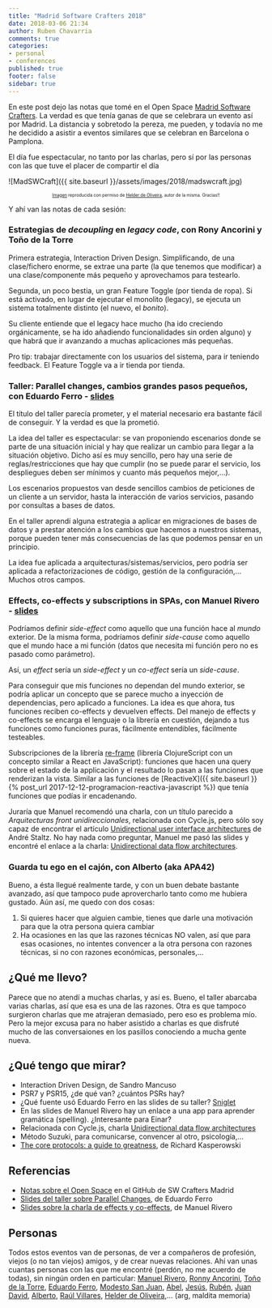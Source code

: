 ```yaml
---
title: "Madrid Software Crafters 2018"
date: 2018-03-06 21:34
author: Ruben Chavarria
comments: true
categories: 
- personal
- conferences
published: true
footer: false
sidebar: true
---
```


En este post dejo las notas que tomé en el Open Space 
[Madrid Software Crafters](http://madswcraft.com/). La verdad es que tenía 
ganas de que se celebrara un evento así por Madrid. La distancia y sobretodo 
la pereza, me pueden, y todavía no me he decidido a asistir a eventos 
similares que se celebran en Barcelona o Pamplona.

El día fue espectacular, no tanto por las charlas, pero sí por las personas 
con las que tuve el placer de compartir el día

![MadSWCraft]({{ site.baseurl }}/assets/images/2018/madswcraft.jpg)

<div style="text-align: center">
  <span style="font-size: 60%">
    <a href="https://twitter.com/madswcraft/status/967447494526488576">Imagen</a> reproducida con permiso de <a href="https://twitter.com/HelderDOliveira">Helder de Oliveira</a>, autor de la misma. Gracias!!
  </span>
</div>

<!-- more -->

Y ahí van las notas de cada sesión:

### Estrategias de *decoupling* en *legacy code*, con Rony Ancorini y Toño de la Torre

Primera estrategia, Interaction Driven Design. Simplificando, de una clase/fichero 
enorme, se extrae una parte (la que tenemos que modificar) a una clase/componente 
más pequeño y aprovechamos para testearlo.

Segunda, un poco bestia, un gran Feature Toggle (por tienda de ropa). Si está 
activado, en lugar de ejecutar el monolito (legacy), se ejecuta un sistema 
totalmente distinto (el nuevo, el *bonito*).

Su cliente entiende que el legacy hace mucho (ha ido creciendo orgánicamente, se 
ha ido añadiendo funcionalidades sin orden alguno) y que habrá que ir avanzando 
a muchas aplicaciones más pequeñas.

Pro tip: trabajar directamente con los usuarios del sistema, para ir teniendo 
feedback. El Feature Toggle va a ir tienda por tienda.

### Taller: Parallel changes, cambios grandes pasos pequeños, con Eduardo Ferro - [slides](http://www.eferro.net/2018/02/slides-taller-parallel-changes-software.html)

El título del taller parecía prometer, y el material necesario era bastante fácil 
de conseguir. Y la verdad es que la prometió.

La idea del taller es espectacular: se van proponiendo escenarios donde se parte 
de una situación inicial y hay que realizar un cambio para llegar a la situación 
objetivo. Dicho así es muy sencillo, pero hay una serie de reglas/restricciones 
que hay que cumplir (no se puede parar el servicio, los despliegues deben ser 
mínimos y cuanto más pequeños mejor,...).

Los escenarios propuestos van desde sencillos cambios de peticiones de un cliente 
a un servidor, hasta la interacción de varios servicios, pasando por consultas 
a bases de datos.

En el taller aprendí alguna estrategia a aplicar en migraciones de bases de datos 
y a prestar atención a los cambios que hacemos a nuestros sistemas, porque pueden 
tener más consecuencias de las que podemos pensar en un principio.

La idea fue aplicada a arquitecturas/sistemas/servicios, pero podría ser aplicada 
a refactorizaciones de código, gestión de la configuración,... Muchos otros campos.

### Effects, co-effects y subscriptions in SPAs, con Manuel Rivero - [slides](https://drive.google.com/file/d/1VtVziPtOvI68AQiMcq5nq2YGO1YI_x4D/view)

Podríamos definir *side-effect* como aquello que una función hace al *mundo* 
exterior. De la misma forma, podríamos definir *side-cause* como aquello que el 
mundo hace a mi función (datos que necesita mi función pero no es pasado como 
parámetro).

Así, un *effect* sería un *side-effect* y un *co-effect* sería un *side-cause*.

Para conseguir que mis funciones no dependan del mundo exterior, se podría aplicar 
un concepto que se parece mucho a inyección de dependencias, pero aplicado a 
funciones. La idea es que ahora, tus funciones reciben co-effects y devuelven 
effects. Del manejo de effects y co-effects se encarga el lenguaje o la librería 
en cuestión, dejando a tus funciones como funciones puras, fácilmente 
entendibles, fácilmente testeables.

Subscripciones de la librería [re-frame](https://github.com/Day8/re-frame) 
(librería ClojureScript con un concepto similar a React en JavaScript): funciones 
que hacen una query sobre el estado de la applicación y el resultado lo pasan 
a las funciones que renderizan la vista. Similar a las funciones de 
[ReactiveX]({{ site.baseurl }}{% post_url 2017-12-12-programacion-reactiva-javascript %}) que tenía 
funciones que podías ir encadenando.

Juraría que Manuel recomendó una charla, con un título parecido a 
*Arquitecturas front unidireccionales*, relacionada con Cycle.js, pero sólo 
soy capaz de encontrar el artículo 
[Unidirectional user interface architectures](https://staltz.com/unidirectional-user-interface-architectures.html) 
de André Staltz. No hay nada como preguntar, Manuel me pasó las slides y 
encontré el enlace a la charla: 
[Unidirectional data flow architectures](https://vimeo.com/168652278).

### Guarda tu ego en el cajón, con Alberto (aka APA42)

Bueno, a ésta llegué realmente tarde, y con un buen debate bastante avanzado, 
así que tampoco pude aprovercharlo tanto como me hubiera gustado. Aún así, 
me quedo con dos cosas:

1. Si quieres hacer que alguien cambie, tienes que darle una motivación para 
que la otra persona quiera cambiar
2. Ha ocasiones en las que las razones técnicas NO valen, así que para esas 
ocasiones, no intentes convencer a la otra persona con razones técnicas, si 
no con razones económicas, personales,...

## ¿Qué me llevo?

Parece que no atendí a muchas charlas, y así es. Bueno, el taller abarcaba 
varias charlas, así que esa es una de las razones. Otra es que tampoco surgieron 
charlas que me atrajeran demasiado, pero eso es problema mío. Pero la mejor 
excusa para no haber asistido a charlas es que disfruté mucho de las conversaiones 
en los pasillos conociendo a mucha gente nueva.

## ¿Qué tengo que mirar?

- Interaction Driven Design, de Sandro Mancuso
- PSR7 y PSR15, ¿de qué van? ¿cuántos PSRs hay?
- ¿Qué fuente usó Eduardo Ferro en las slides de su taller? 
[Sniglet](https://fonts.google.com/specimen/Sniglet)
- En las slides de Manuel Rivero hay un enlace a una app para aprender 
gramática (spelling). ¿Interesante para Einar?
- Relacionada con Cycle.js, charla 
[Unidirectional data flow architectures](https://vimeo.com/168652278)
- Método Suzuki, para comunicarse, convencer al otro, psicología,...
- [The core protocols: a guide to greatness](https://www.amazon.es/Core-Protocols-Guide-Greatness/dp/0692381082), 
de Richard Kasperowski

## Referencias

- [Notas sobre el Open Space](https://github.com/SoftwareCraftersMadrid/resumen-madswcraft18) 
en el GitHub de SW Crafters Madrid
- [Slides del taller sobre Parallel Changes](http://www.eferro.net/2018/02/slides-taller-parallel-changes-software.html), 
de Eduardo Ferro
- [Slides sobre la charla de effects y co-effects](https://drive.google.com/file/d/1VtVziPtOvI68AQiMcq5nq2YGO1YI_x4D/view), 
de Manuel Rivero

## Personas

Todos estos eventos van de personas, de ver a compañeros de profesión, 
viejos (o no tan viejos) amigos, y de crear nuevas relaciones. Ahí van 
unas cuantas personas con las que me encontré (perdón, no me acuerdo de 
todas), sin ningún orden en particular: 
[Manuel Rivero](https://twitter.com/trikitrok), 
[Ronny Ancorini](https://twitter.com/RonnyAncorini), 
[Toño de la Torre](https://twitter.com/adelatorrefoss), 
[Eduardo Ferro](https://twitter.com/eferro), 
[Modesto San Juan](https://twitter.com/msanjuan), 
[Abel](https://twitter.com/amisai), 
[Jesús](https://twitter.com/jeslopcru), 
[Rubén](https://twitter.com/rubendm23), 
[Juan David](https://twitter.com/juandvegarguez), 
[Alberto](https://twitter.com/APA42), 
[Raúl Villares](https://twitter.com/RaulVillaresBg), 
[Helder de Oliveira](https://twitter.com/HelderDOliveira),... 
(arg, maldita memoria)
